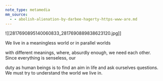 ```yaml
---
note_type: metamedia
mm_source:
  - - abolish-alienation-by-darbee-hagerty-https-www-are.md
---
```


![[2817690895140060833_2817690889838623120.jpg]]

We live in a meaningless world or in parallel worlds

with different meanings, where, absurdly enough, we
need each other. Since everything is senseless, our

duty as human beings is to find an aim in life and ask
ourselves questions. We must try to understand the
world we live in.


